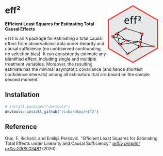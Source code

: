 # eff² <img src="docs/eff2-logo.png" align="right" width="165px"/>
**Efficient Least Squares for Estimating Total Causal Effects**

`eff2` is an `R` package for estimating a total causal effect from observational data under linearity and causal sufficiency (no unobserved confounding, no selection bias). It can consistently estimate any identified effect, including single and multiple treatment variables. Moreover, the resulting estimate has the minimal asymptotic covariance (and hence shortest confidence intervals) among all estimators that are based on the sample second moment.

## Installation
``` r
# install.packages("devtools")
devtools::install_github("richardkwo/eff2")
```

## Reference

Guo, F. Richard, and Emilija Perković. "Efficient Least Squares for Estimating Total Effects under Linearity and Causal Sufficiency." *[arXiv preprint arXiv:2008.03481](https://arxiv.org/abs/2008.03481)* (2020).